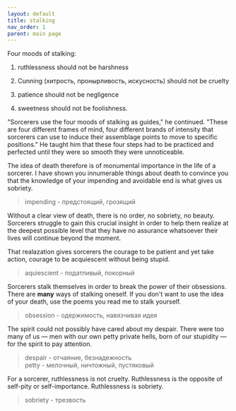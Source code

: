 ```yaml
---
layout: default  
title: stalking  
nav_order: 1  
parent: main page    
---  
```


Four moods of stalking:
1. ruthlessness should not be harshness
2. Cunning (хитрость, пронырливость, искусность)
should not be cruelty

3. patience should not be negligence
4. sweetness should not be foolishness.

"Sorcerers use the four moods of stalking as guides," he continued. "These are four different
frames of mind, four different brands of intensity that sorcerers can use to induce their
assemblage points to move to specific positions."
He taught him that these four steps had to be practiced and perfected until they were so smooth
they were unnoticeable. 



The idea of death therefore is of monumental importance in the life of a sorcerer. I have shown you innumerable things about death to convince you that the knowledge of your impending and avoidable end is what gives us sobriety.
> impending - предстоящий, грозящий

Without a clear view of death, there is no order, no sobriety, no beauty. Sorcerers struggle to gain this crucial insight in order to help them realize at the deepest possible level that they have no assurance whatsoever their lives will continue beyond the moment.

That realazation gives sorcerers the courage to be patient and yet take action, courage to be acquiescent without being stupid.
> aquiescient - податливый, покорный


Sorcerers stalk themselves in order to break the power of their obsessions. There are **many** ways of stalking oneself. If you don't want to use the idea of your death, use the poems you read me to stalk yourself.
> obsession - одержимость, навязчивая идея

The spirit could not possibly have cared about my despair. There were too many of us — men with our own petty private hells, born of our stupidity — for the spirit to pay attention.
>despair - отчаяние, безнадежность\
petty - мелочный, ничтожный, пустяковый

For a sorcerer, ruthlessness is not cruelty. Ruthlessness is the opposite of self-pity or self-importance. Ruthlessness is sobriety.
>sobriety - трезвость

